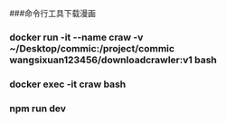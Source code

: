 ###命令行工具下载漫画

### docker run -it --name craw -v ~/Desktop/commic:/project/commic wangsixuan123456/downloadcrawler:v1 bash

### docker exec -it craw bash

### npm run dev


